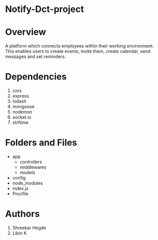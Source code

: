 # Notify-Dct-project
# Overview
A platform which connects employees within their working environment. This enables users to create events, invite them, create calendar, send messages and set reminders.
# Dependencies
1. cors
2. express
3. lodash
4. mongoose
5. nodemon
6. socket.io
7. strftime
# Folders and Files
  - app
    - controllers
    - middlewares
    - models
  - config
  - node_modules
  - index.js
  - Procfile
 # Authors
 1. Shreekar Hegde
 2. Libin K
